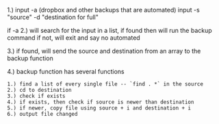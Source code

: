 1.) input -a (dropbox and other backups that are automated)
 	input -s "source" -d "destination for full"

if -a
2.)	will search for the input in a list, if found then will run the backup command
	if not, will exit and say no automated

3.) if found, will send the source and destination from an array to the backup function

4.) backup function has several functions

	1.) find a list of every single file -- `find . *` in the source
	2.) cd to destination
	3.) check if exists
	4.) if exists, then check if source is newer than destination
	5.) if newer, copy file using source + i and destination + i
	6.) output file changed


